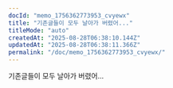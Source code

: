 ```yaml
---
docId: "memo_1756362773953_cvyewx"
title: "기존글들이 모두 날아가 버렸어..."
titleMode: "auto"
createdAt: "2025-08-28T06:38:10.144Z"
updatedAt: "2025-08-28T06:38:11.366Z"
permalink: "/doc/memo_1756362773953_cvyewx/"
---
```

기존글들이 모두 날아가 버렸어...